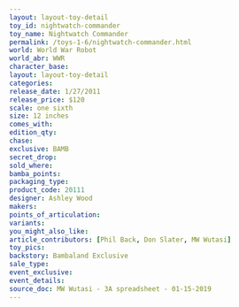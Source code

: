 ```yaml
---
layout: layout-toy-detail 
toy_id: nightwatch-commander
toy_name: Nightwatch Commander
permalink: /toys-1-6/nightwatch-commander.html
world: World War Robot
world_abr: WWR
character_base: 
layout: layout-toy-detail
categories: 
release_date: 1/27/2011
release_price: $120 
scale: one sixth
size: 12 inches
comes_with: 
edition_qty: 
chase: 
exclusive: BAMB
secret_drop: 
sold_where: 
bamba_points: 
packaging_type: 
product_code: 20111
designer: Ashley Wood
makers: 
points_of_articulation: 
variants: 
you_might_also_like: 
article_contributors: [Phil Back, Don Slater, MW Wutasi]
toy_pics: 
backstory: Bambaland Exclusive
sale_type: 
event_exclusive: 
event_details: 
source_doc: MW Wutasi - 3A spreadsheet - 01-15-2019
---
```

